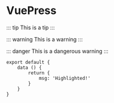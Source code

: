 # VuePress

::: tip
This is a tip
:::

::: warning
This is a warning
:::

::: danger
This is a dangerous warning
:::


``` js{4}
export default {
    data () {
        return {
            msg: 'Highlighted!'
        }
    }
}
```

<hello-world name="Vue-Typescript"/>
<svg-icon-demo />
